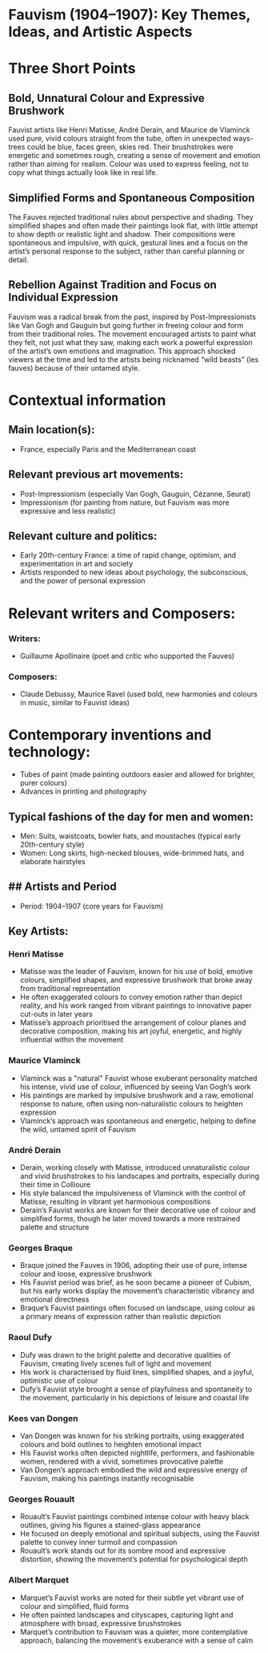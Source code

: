 # Fauvism (1904–1907): Key Themes, Ideas, and Artistic Aspects

# Three Short Points

## Bold, Unnatural Colour and Expressive Brushwork
Fauvist artists like Henri Matisse, André Derain, and Maurice de Vlaminck used pure, vivid colours straight from the tube, often in unexpected ways-trees could be blue, faces green, skies red. Their brushstrokes were energetic and sometimes rough, creating a sense of movement and emotion rather than aiming for realism. Colour was used to express feeling, not to copy what things actually look like in real life.

## Simplified Forms and Spontaneous Composition
The Fauves rejected traditional rules about perspective and shading. They simplified shapes and often made their paintings look flat, with little attempt to show depth or realistic light and shadow. Their compositions were spontaneous and impulsive, with quick, gestural lines and a focus on the artist’s personal response to the subject, rather than careful planning or detail.

## Rebellion Against Tradition and Focus on Individual Expression
Fauvism was a radical break from the past, inspired by Post-Impressionists like Van Gogh and Gauguin but going further in freeing colour and form from their traditional roles. The movement encouraged artists to paint what they felt, not just what they saw, making each work a powerful expression of the artist’s own emotions and imagination. This approach shocked viewers at the time and led to the artists being nicknamed “wild beasts” (les fauves) because of their untamed style.

# Contextual information

## Main location(s): 
- France, especially Paris and the Mediterranean coast

## Relevant previous art movements:
- Post-Impressionism (especially Van Gogh, Gauguin, Cézanne, Seurat)
- Impressionism (for painting from nature, but Fauvism was more expressive and less realistic)

## Relevant culture and politics:

- Early 20th-century France: a time of rapid change, optimism, and experimentation in art and society
- Artists responded to new ideas about psychology, the subconscious, and the power of personal expression

# Relevant writers and Composers:
### Writers:
- Guillaume Apollinaire (poet and critic who supported the Fauves)


### Composers:

- Claude Debussy, Maurice Ravel (used bold, new harmonies and colours in music, similar to Fauvist ideas)

# Contemporary inventions and technology:

- Tubes of paint (made painting outdoors easier and allowed for brighter, purer colours)
- Advances in printing and photography

## Typical fashions of the day for men and women:

- Men: Suits, waistcoats, bowler hats, and moustaches (typical early 20th-century style)
- Women:  Long skirts, high-necked blouses, wide-brimmed hats, and elaborate hairstyles

## ## Artists and Period
- Period: 1904–1907 (core years for Fauvism)

## Key Artists:

### Henri Matisse
- Matisse was the leader of Fauvism, known for his use of bold, emotive colours, simplified shapes, and expressive brushwork that broke away from traditional representation
- He often exaggerated colours to convey emotion rather than depict reality, and his work ranged from vibrant paintings to innovative paper cut-outs in later years
- Matisse’s approach prioritised the arrangement of colour planes and decorative composition, making his art joyful, energetic, and highly influential within the movement

### Maurice Vlaminck
- Vlaminck was a "natural" Fauvist whose exuberant personality matched his intense, vivid use of colour, influenced by seeing Van Gogh’s work
- His paintings are marked by impulsive brushwork and a raw, emotional response to nature, often using non-naturalistic colours to heighten expression
- Vlaminck’s approach was spontaneous and energetic, helping to define the wild, untamed spirit of Fauvism

### André Derain
- Derain, working closely with Matisse, introduced unnaturalistic colour and vivid brushstrokes to his landscapes and portraits, especially during their time in Collioure
- His style balanced the impulsiveness of Vlaminck with the control of Matisse, resulting in vibrant yet harmonious compositions
- Derain’s Fauvist works are known for their decorative use of colour and simplified forms, though he later moved towards a more restrained palette and structure

### Georges Braque
- Braque joined the Fauves in 1906, adopting their use of pure, intense colour and loose, expressive brushwork
- His Fauvist period was brief, as he soon became a pioneer of Cubism, but his early works display the movement’s characteristic vibrancy and emotional directness
- Braque’s Fauvist paintings often focused on landscape, using colour as a primary means of expression rather than realistic depiction

### Raoul Dufy
- Dufy was drawn to the bright palette and decorative qualities of Fauvism, creating lively scenes full of light and movement
- His work is characterised by fluid lines, simplified shapes, and a joyful, optimistic use of colour
- Dufy’s Fauvist style brought a sense of playfulness and spontaneity to the movement, particularly in his depictions of leisure and coastal life

### Kees van Dongen
- Van Dongen was known for his striking portraits, using exaggerated colours and bold outlines to heighten emotional impact
- His Fauvist works often depicted nightlife, performers, and fashionable women, rendered with a vivid, sometimes provocative palette
- Van Dongen’s approach embodied the wild and expressive energy of Fauvism, making his paintings instantly recognisable

### Georges Rouault
- Rouault’s Fauvist paintings combined intense colour with heavy black outlines, giving his figures a stained-glass appearance
- He focused on deeply emotional and spiritual subjects, using the Fauvist palette to convey inner turmoil and compassion
- Rouault’s work stands out for its sombre mood and expressive distortion, showing the movement’s potential for psychological depth

### Albert Marquet
- Marquet’s Fauvist works are noted for their subtle yet vibrant use of colour and simplified, fluid forms
- He often painted landscapes and cityscapes, capturing light and atmosphere with broad, expressive brushstrokes
- Marquet’s contribution to Fauvism was a quieter, more contemplative approach, balancing the movement’s exuberance with a sense of calm
